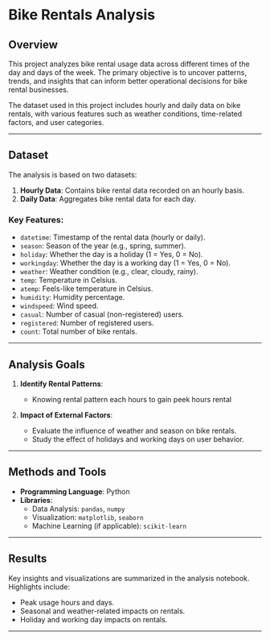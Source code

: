 # Bike Rentals Analysis

## Overview
This project analyzes bike rental usage data across different times of the day and days of the week. The primary objective is to uncover patterns, trends, and insights that can inform better operational decisions for bike rental businesses.

The dataset used in this project includes hourly and daily data on bike rentals, with various features such as weather conditions, time-related factors, and user categories.

---

## Dataset
The analysis is based on two datasets:
1. **Hourly Data**: Contains bike rental data recorded on an hourly basis.
2. **Daily Data**: Aggregates bike rental data for each day.

### Key Features:
- `datetime`: Timestamp of the rental data (hourly or daily).
- `season`: Season of the year (e.g., spring, summer).
- `holiday`: Whether the day is a holiday (1 = Yes, 0 = No).
- `workingday`: Whether the day is a working day (1 = Yes, 0 = No).
- `weather`: Weather condition (e.g., clear, cloudy, rainy).
- `temp`: Temperature in Celsius.
- `atemp`: Feels-like temperature in Celsius.
- `humidity`: Humidity percentage.
- `windspeed`: Wind speed.
- `casual`: Number of casual (non-registered) users.
- `registered`: Number of registered users.
- `count`: Total number of bike rentals.

---

## Analysis Goals
1. **Identify Rental Patterns**:
   - Knowing rental pattern each hours to gain peek hours rental

2. **Impact of External Factors**:
   - Evaluate the influence of weather and season on bike rentals.
   - Study the effect of holidays and working days on user behavior.

---

## Methods and Tools
- **Programming Language**: Python
- **Libraries**:
  - Data Analysis: `pandas`, `numpy`
  - Visualization: `matplotlib`, `seaborn`
  - Machine Learning (if applicable): `scikit-learn`

---

## Results
Key insights and visualizations are summarized in the analysis notebook. Highlights include:
- Peak usage hours and days.
- Seasonal and weather-related impacts on rentals.
- Holiday and working day impacts on rentals.

---
